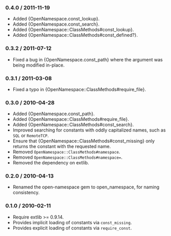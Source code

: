 ### 0.4.0 / 2011-11-19

* Added {OpenNamespace.const_lookup}.
* Added {OpenNamespace.const_search}.
* Added {OpenNamespace::ClassMethods#const_lookup}.
* Added {OpenNamespace::ClassMethods#const_defined?}.

### 0.3.2 / 2011-07-12

* Fixed a bug in {OpenNamespace.const_path} where the argument was
  being modified in-place.

### 0.3.1 / 2011-03-08

* Fixed a typo in {OpenNamespace::ClassMethods#require_file}.

### 0.3.0 / 2010-04-28

* Added {OpenNamespace.const_path}.
* Added {OpenNamespace::ClassMethods#require_file}.
* Added {OpenNamespace::ClassMethods#const_search}.
* Improved searching for constants with oddly capitalized names, such as
  `SQL` or `RemoteTCP`.
* Ensure that {OpenNamespace::ClassMethods#const_missing} only returns the
  constant with the requested name.
* Removed `OpenNamespace::ClassMethods#namespace`.
* Removed `OpenNamespace::ClassMethods#namespace=`.
* Removed the dependency on extlib.

### 0.2.0 / 2010-04-13

* Renamed the open-namespace gem to open_namespace, for naming consistency.

### 0.1.0 / 2010-02-11

* Require extlib >= 0.9.14.
* Provides implicit loading of constants via `const_missing`.
* Provides explicit loading of constants via `require_const`.

